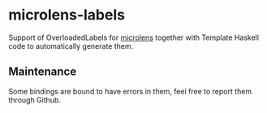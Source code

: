 # microlens-labels

Support of OverloadedLabels for
[microlens](http://hackage.haskell.org/package/microlens)
together with Template Haskell code to automatically generate them.

## Maintenance    
Some bindings are bound to have errors in them, feel free to report them through Github.

